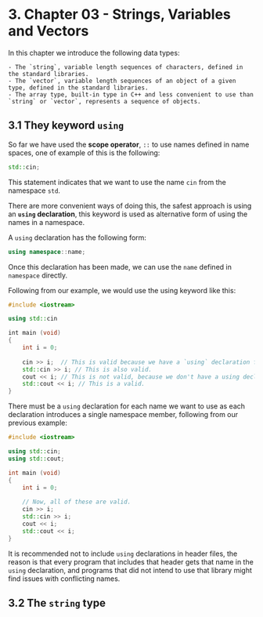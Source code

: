 # 3. Chapter 03 - Strings, Variables and Vectors

In this chapter we introduce the following data types:

	- The `string`, variable length sequences of characters, defined in the standard libraries.
	- The `vector`, variable length sequences of an object of a given type, defined in the standard libraries.
	- The array type, built-in type in C++ and less convenient to use than `string` or `vector`, represents a sequence of objects.

## 3.1 They keyword `using`

So far we have used the **scope operator**, `::` to use names defined in name spaces, one of example of this is the following:

```cpp
std::cin;
```

This statement indicates that we want to use the name `cin` from the namespace `std`.

There are more convenient ways of doing this, the safest approach is using an **`using` declaration**, this keyword is used as alternative form of using the names in a namespace.

A `using` declaration has the following form:

```cpp
using namespace::name;
```

Once this declaration has been made, we can use the `name` defined in `namespace` directly.

Following from our example, we would use the using keyword like this:

```cpp
#include <iostream>

using std::cin

int main (void)
{
	int i = 0;
	
	cin >> i;  // This is valid because we have a `using` declaration for this name.
	std::cin >> i; // This is also valid.
	cout << i; // This is not valid, because we don't have a using declaration for this name.
	std::cout << i; // This is a valid.
}
```

There must be a `using` declaration for each name we want to use as each declaration introduces a single namespace member, following from our previous example:

```cpp
#include <iostream>

using std::cin;
using std::cout;

int main (void)
{
	int i = 0;
	
	// Now, all of these are valid.
	cin >> i;
	std::cin >> i;
	cout << i;
	std::cout << i;
}
```

It is recommended not to include `using` declarations in header files, the reason is that every program that includes that header gets that name in the `using` declaration, and programs that did not intend to use that library might find issues with conflicting names.

## 3.2 The `string` type




